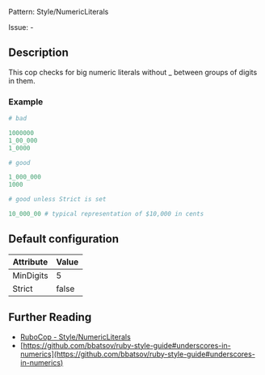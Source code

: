 Pattern: Style/NumericLiterals

Issue: -

## Description

This cop checks for big numeric literals without _ between groups
of digits in them.

### Example

```ruby
# bad

1000000
1_00_000
1_0000

# good

1_000_000
1000

# good unless Strict is set

10_000_00 # typical representation of $10,000 in cents
```

## Default configuration

Attribute | Value
--- | ---
MinDigits | 5
Strict | false

## Further Reading

* [RuboCop - Style/NumericLiterals](https://rubocop.readthedocs.io/en/latest/cops_style/#stylenumericliterals)
* [https://github.com/bbatsov/ruby-style-guide#underscores-in-numerics](https://github.com/bbatsov/ruby-style-guide#underscores-in-numerics)
